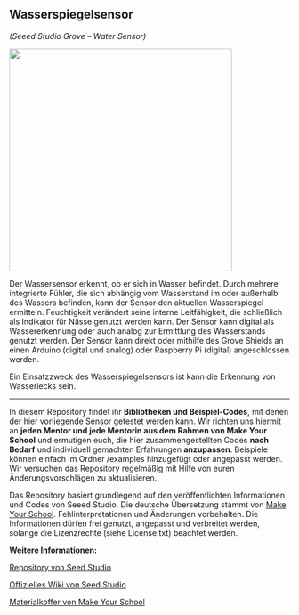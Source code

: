Wasserspiegelsensor
----
*(Seeed Studio Grove – Water Sensor)*

<img src=https://www.makeyourschool.de/wp-content/uploads/2018/10/29_wasserspiegelsensor-1024x1024.jpg width=400px>

Der Wassersensor erkennt, ob er sich in Wasser befindet. Durch mehrere integrierte Fühler, die sich abhängig vom Wasserstand im oder außerhalb des Wassers befinden, kann der Sensor den aktuellen Wasserspiegel ermitteln. Feuchtigkeit verändert seine interne Leitfähigkeit, die schließlich als Indikator für Nässe genutzt werden kann. Der Sensor kann digital als Wassererkennung oder auch analog zur Ermittlung des Wasserstands genutzt werden. Der Sensor kann direkt oder mithilfe des Grove Shields an einen Arduino (digital und analog) oder Raspberry Pi (digital) angeschlossen werden.

Ein Einsatzzweck des Wasserspiegelsensors ist kann die Erkennung von Wasserlecks sein.

----

In diesem Repository findet ihr **Bibliotheken und Beispiel-Codes**, mit denen der hier vorliegende Sensor getestet werden kann. Wir richten uns hiermit an **jeden Mentor und jede Mentorin aus dem Rahmen von Make Your School** und ermutigen euch, die hier zusammengestellten Codes **nach Bedarf** und individuell gemachten Erfahrungen **anzupassen**. Beispiele können einfach im Ordner /examples hinzugefügt oder angepasst werden. Wir versuchen das Repository regelmäßig mit Hilfe von euren Änderungsvorschlägen zu aktualisieren.

Das Repository basiert grundlegend auf den veröffentlichten Informationen und Codes von Seeed Studio. 
Die deutsche Übersetzung stammt von [Make Your School](https://www.makeyourschool.de/). Fehlinterpretationen und Änderungen vorbehalten. Die Informationen dürfen frei genutzt, angepasst und verbreitet werden, solange die Lizenzrechte (siehe License.txt) beachtet werden.

**Weitere Informationen:**

[Repository von Seed Studio](https://github.com/Seeed-Studio/)

[Offizielles Wiki von Seed Studio](http://wiki.seeedstudio.com/Grove/)

[Materialkoffer von Make Your School](https://www.makeyourschool.de/material/)
